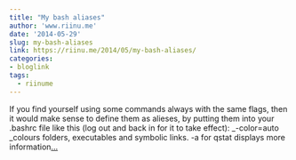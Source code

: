 ```yaml
---
title: "My bash aliases"
author: 'www.riinu.me'
date: '2014-05-29'
slug: my-bash-aliases
link: https://riinu.me/2014/05/my-bash-aliases/
categories:
- bloglink
tags:
  - riinume
---
```


If you find yourself using some commands always with the same flags, then it would make sense to define them as alieses, by putting them into your .bashrc file like this (log out and back in for it to take effect): _-color=auto _colours folders, executables and symbolic links. -a for qstat displays more information[... <i class="fas fa-external-link-alt"></i>](https://riinu.me/2014/05/my-bash-aliases/)

